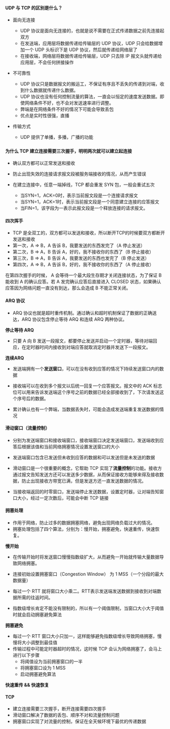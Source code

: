 #### UDP 与 TCP 的区别是什么？
- 面向无连接
  - UDP 协议是面向无连接的，也就是说不需要在正式传递数据之前先连接起双方
  - 在发送端，应用层将数据传递给传输层的 UDP 协议，UDP 只会给数据增加一个 UDP 头标识下是 UDP 协议，然后就传递给网络层了
  - 在接收端，网络层将数据传递给传输层，UDP 只去除 IP 报文头就传递给应用层，不会任何拼接操作
- 不可靠性
  - UDP 协议只是数据报文的搬运工，不保证有序且不丢失的传递到对端，收到什么数据就传递什么数据。
  - UDP 协议也没有任何控制流量的算法，一直会以恒定的速度发送数据。即使网络条件不好，也不会对发送速率进行调整。
  - 弊端是在网络条件不好的情况下可能会导致丢包
  - 优点是实时性很强，直播

- 传输方式
  - UDP 提供了单播，多播，广播的功能

##### 

#### 为什么 TCP 建立连接需要三次握手，明明两次就可以建立起连接

- 确认双方都可以正常发送和接收
- 防止出现失效的连接请求报文段被服务端接收的情况，从而产生错误

- 在建立连接中，任意一端掉线，TCP 都会重发 SYN 包，一般会重试五次
  - 当SYN=1，ACK=0时，表示当前报文段是一个连接请求报文
  - 当SYN=1，ACK=1时，表示当前报文段是一个同意建立连接的应答报文
  - 当FIN=1，该字段为一表示此报文段是一个释放连接的请求报文。



#### 四次挥手

- TCP 是全双工的，双方都可以发送和接收，所以断开TCP的时候要双方都断开发送和接收
- 第一次，A  =>  B，A 告诉 B，我要发送的东西发完了（A 停止发送）
- 第二次，B  =>  A，B 告诉 A，好的，我不接收你的东西了（B 停止接收）
- 第三次，B  =>  A，B 告诉 A，我要发送的东西也发完了（B 停止发送）
- 第四次，A  =>  B，A 告诉 B，好的，我不接收你的东西了（A 停止接收）



在第四次握手的时候， A 会等待一个最大段生存期才关闭连接状态，为了保证 B 能收到 A 的确认应答。若 A 发完确认应答后直接进入 CLOSED 状态，如果确认应答因为网络问题一直没有到达，那么会造成 B 不能正常关闭。



#### ARQ 协议

- ARQ 协议也就是超时重传机制。通过确认和超时机制保证了数据的正确送达，ARQ 协议包含停止等待 ARQ 和连续 ARQ 两种协议。

**停止等待 ARQ**

- 只要 A 向 B 发送一段报文，都要停止发送并启动一个定时器，等待对端回应，在定时器时间内接收到对端应答就取消定时器并发送下一段报文。

**连续ARQ**

- 发送端拥有一个**发送窗口**，可以在没有收到应答的情况下持续发送窗口内的数据

- 接收端可以在收到多个报文以后统一回复一个应答报文。报文中的 ACK 标志位可以用来告诉发送端这个序号之前的数据已经全部接收到了，下次请发送这个序号后的数据。

- 累计确认也有一个弊端，当数据丢失时，可能会造成发送端重复发送数据的情况



#### 滑动窗口（流量控制）

- 分别为发送端窗口和接收端窗口，接收端窗口决定发送端窗口，发送端收到应答后根据该值和当前网络拥塞情况设置发送窗口的大小
- 发送端窗口包含已发送但未收到应答的数据和可以发送但是未发送的数据
- 滑动窗口是一个很重要的概念，它帮助 TCP 实现了**流量控制**的功能。接收方通过报文告知发送方还可以发送多少数据，从而保证接收方能够来得及接收数据，防止出现接收方带宽已满，但是发送方还一直发送数据的情况。

- 当接收端返回的时零窗口，发送端停止发送数据，设置定时器，让对端告知窗口大小，经过一定次数后，可能会中断 TCP 链接



#### 拥塞处理

- 作用于网络，防止过多的数据拥塞网络，避免出现网络负载过大的情况。
- 拥塞处理包括了四个算法，分别为：慢开始，拥塞避免，快速重传，快速恢复。



**慢开始**

- 在传输开始时将发送窗口慢慢指数级扩大，从而避免一开始就传输大量数据导致网络拥塞。
- 连接初始设置拥塞窗口（Congestion Window） 为 1 MSS（一个分段的最大数据量）
- 每过一个 RTT 就将窗口大小乘二。RTT表示发送端发送数据到接收到对端数据所需的往返时间。

- 指数级增长肯定不能没有限制的，所以有一个阈值限制，当窗口大小大于阈值时就会启动拥塞避免算法



**拥塞避免**

- 每过一个 RTT 窗口大小只加一，这样能够避免指数级增长导致网络拥塞，慢慢将大小调整到最佳值
- 传输过程中可能定时器超时的情况，这时候 TCP 会认为网络拥塞了，会马上进行以下步骤
  - 将阈值设为当前拥塞窗口的一半
  - 将拥塞窗口设为 1 MSS
  - 启动拥塞避免算法



**快速重传 && 快速恢复**





#### TCP

- 建立连接需要三次握手，断开连接需要四次握手
- 滑动窗口解决了数据的丢包、顺序不对和流量控制问题
- 拥塞窗口实现了对流量的控制，保证在全天候环境下最优的传递数据































